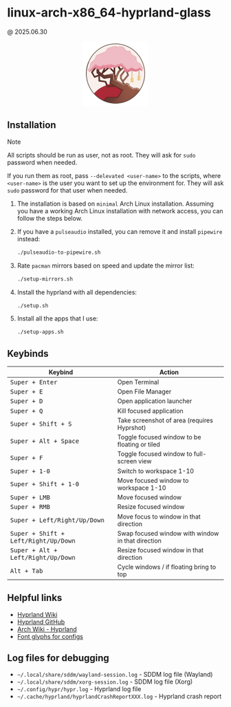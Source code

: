 # linux-arch-x86_64-hyprland-glass
@ 2025.06.30

<p align="center">
  <img src="https://github.com/Kseen715/imgs/blob/main/sakura_kharune.png" title="Logo" alt="Logo" width="150" height="150"/>
</p>

## Installation

> [!NOTE]
> All scripts should be run as user, not as root. They will ask for `sudo` password when needed.
>
> If you run them as root, pass `--delevated <user-name>` to the scripts, where `<user-name>` is the user you want to set up the environment for. They will ask `sudo` password for that user when needed.

1. The installation is based on `minimal` Arch Linux installation. Assuming you have a working Arch Linux installation with network access, you can follow the steps below.
1. If you have a `pulseaudio` installed, you can remove it and install `pipewire` instead:

    ```bash
    ./pulseaudio-to-pipewire.sh
    ```

1. Rate `pacman` mirrors based on speed and update the mirror list:

    ```bash
    ./setup-mirrors.sh
    ```

1. Install the hyprland with all dependencies:

    ```bash
    ./setup.sh
    ```

1. Install all the apps that I use:

    ```bash
    ./setup-apps.sh
    ```

## Keybinds

| Keybind | Action |
|---------|--------|
| <kbd>Super + Enter</kbd> | Open Terminal |
| <kbd>Super + E</kbd> | Open File Manager |
| <kbd>Super + D</kbd> | Open application launcher |
| <kbd>Super + Q</kbd> | Kill focused application |
| <kbd>Super + Shift + S</kbd> | Take screenshot of area (requires Hyprshot) |
| <kbd>Super + Alt + Space</kbd> | Toggle focused window to be floating or tiled |
| <kbd>Super + F</kbd> | Toggle focused window to full-screen view |
| <kbd>Super + 1-0</kbd> | Switch to workspace 1-10 |
| <kbd>Super + Shift + 1-0</kbd> | Move focused window to workspace 1-10 |
| <kbd>Super + LMB</kbd> | Move focused window |
| <kbd>Super + RMB</kbd> | Resize focused window |
| <kbd>Super + Left/Right/Up/Down</kbd> | Move focus to window in that direction |
| <kbd>Super + Shift + Left/Right/Up/Down</kbd> | Swap focused window with window in that direction |
| <kbd>Super + Alt + Left/Right/Up/Down</kbd> | Resize focused window in that direction |
| <kbd>Alt + Tab</kbd> | Cycle windows / if floating bring to top |

<!-- next workspace (ctrl+super+right) -->
<!--  -->

## Helpful links

- [Hyprland Wiki](https://wiki.hyprland.org/)
- [Hyprland GitHub](https://github.com/hyprwm/Hyprland)
- [Arch Wiki - Hyprland](https://wiki.archlinux.org/title/Hyprland)
- [Font glyphs for configs](https://nerdfonts.ytyng.com/)

## Log files for debugging

- `~/.local/share/sddm/wayland-session.log` - SDDM log file (Wayland)
- `~/.local/share/sddm/xorg-session.log` - SDDM log file (Xorg)
- `~/.config/hypr/hypr.log` - Hyprland log file
- `~/.cache/hyprland/hyprlandCrashReportXXX.log` - Hyprland crash report

